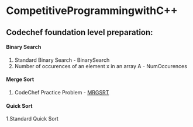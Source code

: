 # CompetitiveProgrammingwithC++
## Codechef foundation level preparation: 
#### Binary Search
1. Standard Binary Search - BinarySearch
2. Number of occurences of an element x in an array A - NumOccurences
#### Merge Sort
1. CodeChef Practice Problem - [MRGSRT](https://www.codechef.com/problems/MRGSRT)
#### Quick Sort
1.Standard Quick Sort
